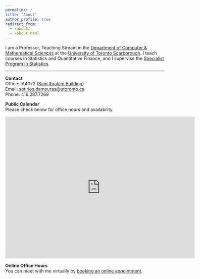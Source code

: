 ```yaml
---
permalink: /
title: "About"
author_profile: true
redirect_from: 
  - /about/
  - /about.html
---
```


I am a Professor, Teaching Stream in the [Department of Computer & Mathematical Sciences](http://www.utsc.utoronto.ca/cms/) at the [University of Toronto Scarborough](https://www.utsc.utoronto.ca/home/). I teach courses in Statistics and Quantitative Finance, and I supervise the [Specialist Program in Statistics](https://utsc.calendar.utoronto.ca/specialist-program-statistics-science).

---- 

**Contact**    
Office: IA4072 ([Sam Ibrahim Building](https://www.utsc.utoronto.ca/home/sites/utsc.utoronto.ca.home/files/docs/UTSC_Campus_Map.pdf))   
Email: <sotirios.damouras@utoronto.ca>   
Phone: 416.287.7269   

**Public Calendar**    
Please check below for office hours and availability.
<iframe src="https://www.google.com/calendar/embed?mode=WEEK&amp;height=600&amp;wkst=1&amp;bgcolor=%23FFFFFF&amp;src=9mmqt0brl7a15aqjk4tefjlpv8%40group.calendar.google.com&amp;color=%235A6986&amp;ctz=America%2FNew_York" style=" border-width:0 " width="600" height="450" frameborder="0" scrolling="no"></iframe>


**Online Office Hours**    
You can meet with me virtually by [booking an online appointment](https://calendly.com/sdamouras/office-hours?preview_source=et_card&month=2024-09).

 
